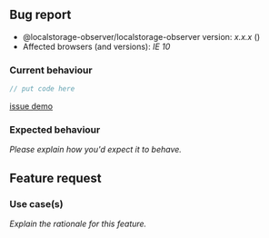 <!-- -------------------------------------------------- -->
<!--  Delete this section if this is a feature request. -->
<!-- -------------------------------------------------- -->

## Bug report

- @localstorage-observer/localstorage-observer version: _x.x.x_ (<!-- (run `npm list @localstorage-observer/localstorage-observer` from a terminal/cmd prompt): -->)
- Affected browsers (and versions): _IE 10_

### Current behaviour

<!-- Please explain the problem you're having -->

```ts
// put code here
```

<!-- Having a real demo that demonstrates your issue  -->

[issue demo](https://codesandbox.io/)

### Expected behaviour

_Please explain how you'd expect it to behave._

<!-- -------------------------------------------- -->
<!-- Delete this section if this is a bug report. -->
<!-- -------------------------------------------- -->

## Feature request

### Use case(s)

_Explain the rationale for this feature._
